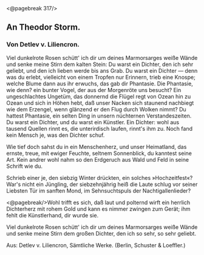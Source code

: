 <div class="hidden">
<@pagebreak 317/>
</div>
<h2>An Theodor Storm.</h2>

<h3>Von Detlev v. Liliencron.</h3>

Viel dunkelrote Rosen schütt' ich dir
um deines Marmorsarges weiße Wände
und senke meine Stirn dem kalten Stein:
Du warst ein Dichter, den ich sehr geliebt,
und den ich lieben werde bis ans Grab.
Du warst ein Dichter &mdash; denn was du erlebt,
vielleicht von einem Tropfen nur Erinnern,
trieb eine Knospe; welche Blume dann
aus ihr erwuchs, das gab dir Phantasie.
Die Phantasie, wie denn? ein bunter Vogel,
der aus der Morgenröte uns besucht?
Ein ungeschlachtes Ungetüm, das donnernd
die Flügel regt von Ozean hin zu Ozean
und sich in Höhen hebt, daß unser Nacken
sich staunend nachbiegt wie dem Erzengel,
wenn glänzend er den Flug durch Wolken nimmt?
Du hattest Phantasie, ein selten Ding
in unsern nüchternen Verstandeszeiten.
Du warst ein Dichter, und du warst ein Künstler.
Ein Dichter: wohl aus tausend Quellen rinnt es,
die unterirdisch laufen, rinnt's ihm zu.
Noch fand kein Mensch je, was den Dichter schuf.

Wie tief doch sahst du in ein Menschenherz,
und unser Heimatland, das ernste, treue,
mit ewiger Feuchte, seltnem Sonnenblick,
du kanntest seine Art. Kein andrer wohl
nahm so den Erdgeruch aus Wald und Feld
in seine Schrift wie du.

Schrieb einer je, den siebzig Winter drückten,
ein solches »Hochzeitfest«? War's nicht ein Jüngling,
der siebzehnjährig heiß die Laute schlug
vor seiner Liebsten Tür im sanften Mond,
im Sehnsuchtspuls der Nachtigallenlieder?

<@pagebreak/>Wohl trifft es sich, daß laut und polternd wirft
ein herrlich Dichterherz mit rohem Gold
und kann es nimmer zwingen zum Gerät;
ihm fehlt die Künstlerhand, dir wurde sie.

Viel dunkelrote Rosen schütt' ich dir
um deines Marmorsarges weiße Wände
und senke meine Stirn dem großen Dichter,
den ich so sehr, so sehr geliebt.

<div class="source pre">Aus: Detlev v. Liliencron, Sämtliche Werke.
(Berlin, Schuster &amp; Loeffler.)</div>

